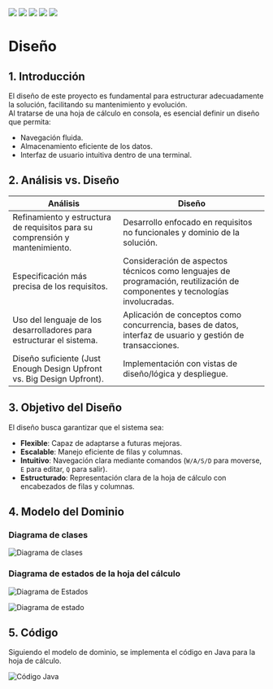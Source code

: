 [![](https://img.shields.io/badge/-Inicio-FFF?style=flat&logo=Emlakjet&logoColor=black)](/README.md) [![](https://img.shields.io/badge/-Entrega_1-FFF?style=flat&logo=openstreetmap&logoColor=black)](/documentos/entregas.d.md) [![](https://img.shields.io/badge/-Entrega_2-FFF?style=flat&logo=openstreetmap&logoColor=black)](/documentos/entregas.dM.md)  [![](https://img.shields.io/badge/-Entrega_3-FFF?style=flat&logo=openstreetmap&logoColor=black)](/documentos/entregas.dOO.md)  [![](https://img.shields.io/badge/-Entrega_4-FFF?style=flat&logo=openstreetmap&logoColor=black)]()


# Diseño

## 1. Introducción
El diseño de este proyecto es fundamental para estructurar adecuadamente la solución, facilitando su mantenimiento y evolución.  
Al tratarse de una hoja de cálculo en consola, es esencial definir un diseño que permita:  

- Navegación fluida.  
- Almacenamiento eficiente de los datos.  
- Interfaz de usuario intuitiva dentro de una terminal.  

## 2. Análisis vs. Diseño

| **Análisis** | **Diseño** |
|-------------|----------|
| Refinamiento y estructura de requisitos para su comprensión y mantenimiento. | Desarrollo enfocado en requisitos no funcionales y dominio de la solución. |
| Especificación más precisa de los requisitos. | Consideración de aspectos técnicos como lenguajes de programación, reutilización de componentes y tecnologías involucradas. |
| Uso del lenguaje de los desarrolladores para estructurar el sistema. | Aplicación de conceptos como concurrencia, bases de datos, interfaz de usuario y gestión de transacciones. |
| Diseño suficiente (Just Enough Design Upfront vs. Big Design Upfront). | Implementación con vistas de diseño/lógica y despliegue. |

## 3. Objetivo del Diseño
El diseño busca garantizar que el sistema sea:  

- **Flexible**: Capaz de adaptarse a futuras mejoras.  
- **Escalable**: Manejo eficiente de filas y columnas.  
- **Intuitivo**: Navegación clara mediante comandos (`W/A/S/D` para moverse, `E` para editar, `Q` para salir).  
- **Estructurado**: Representación clara de la hoja de cálculo con encabezados de filas y columnas.  

## 4. Modelo del Dominio

### Diagrama de clases

![Diagrama de clases](/images/modelosUML/DiagramaClases.svg)

### Diagrama de estados de la hoja del cálculo

![Diagrama de Estados](/images/modelosUML/DiagramaEstados.svg)

![Diagrama de estado](/images/modelosUML/FinalizarHojaCalculo.svg)

## 5. Código

Siguiendo el modelo de dominio, se implementa el código en Java para la hoja de cálculo.

![Código Java](/images/Codigo.png)